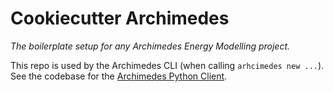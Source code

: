 # Cookiecutter Archimedes

_The boilerplate setup for any Archimedes Energy Modelling project._

This repo is used by the Archimedes CLI (when calling `arhcimedes new ...`).
See the codebase for the [Archimedes Python Client](https://git.optimeering.no/archimedes/archimedes-python-client).
